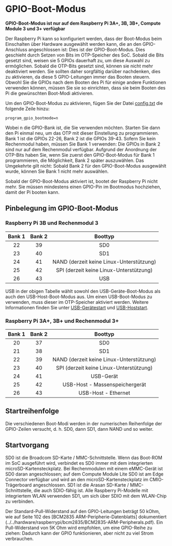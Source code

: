 # GPIO-Boot-Modus

**GPIO-Boot-Modus ist nur auf dem Raspberry Pi 3A+, 3B, 3B+, Compute Module 3 und 3+ verfügbar**

Der Raspberry Pi kann so konfiguriert werden, dass der Boot-Modus beim Einschalten über Hardware ausgewählt werden kann, die an den GPIO-Anschluss angeschlossen ist: Dies ist der GPIO-Boot-Modus. Dies geschieht durch Setzen von Bits im OTP-Speicher des SoC. Sobald die Bits gesetzt sind, weisen sie 5 GPIOs dauerhaft zu, um diese Auswahl zu ermöglichen. Sobald die OTP-Bits gesetzt sind, können sie nicht mehr deaktiviert werden. Sie sollten daher sorgfältig darüber nachdenken, dies zu aktivieren, da diese 5 GPIO-Leitungen immer das Booten steuern. Obwohl Sie die GPIOs nach dem Booten des Pi für einige andere Funktionen verwenden können, müssen Sie sie so einrichten, dass sie beim Booten des Pi die gewünschten Boot-Modi aktivieren.

Um den GPIO-Boot-Modus zu aktivieren, fügen Sie der Datei [config.txt](../../../configuration/config-txt/README.md) die folgende Zeile hinzu:

```
program_gpio_bootmode=n
```

Wobei n die GPIO-Bank ist, die Sie verwenden möchten. Starten Sie dann den Pi einmal neu, um das OTP mit dieser Einstellung zu programmieren. Bank 1 ist die GPIOs 22-26, Bank 2 ist die GPIOs 39-43. Sofern Sie kein Rechenmodul haben, müssen Sie Bank 1 verwenden: Die GPIOs in Bank 2 sind nur auf dem Rechenmodul verfügbar. Aufgrund der Anordnung der OTP-Bits haben Sie, wenn Sie zuerst den GPIO-Boot-Modus für Bank 1 programmieren, die Möglichkeit, Bank 2 später auszuwählen. Das Umgekehrte gilt nicht: Sobald Bank 2 für den GPIO-Boot-Modus ausgewählt wurde, können Sie Bank 1 nicht mehr auswählen.

Sobald der GPIO-Boot-Modus aktiviert ist, bootet der Raspberry Pi nicht mehr. Sie müssen mindestens einen GPIO-Pin im Bootmodus hochziehen, damit der Pi booten kann.

## Pinbelegung im GPIO-Boot-Modus
### Raspberry Pi 3B und Rechenmodul 3

|Bank 1|Bank 2|Boottyp|
|:----:|:---:|:--------:|
|22 |39 |SD0 |
|23 |40 |SD1 |
|24 |41 |NAND (derzeit keine Linux-Unterstützung) |
|25 |42 |SPI (derzeit keine Linux-Unterstützung) |
|26 |43 |USB |

USB in der obigen Tabelle wählt sowohl den USB-Geräte-Boot-Modus als auch den USB-Host-Boot-Modus aus. Um einen USB-Boot-Modus zu verwenden, muss dieser im OTP-Speicher aktiviert werden. Weitere Informationen finden Sie unter [USB-Gerätestart](device.md) und [USB-Hoststart](host.md).

### Raspberry Pi 3A+, 3B+ und Rechenmodul 3+

|Bank 1|Bank 2|Boottyp|
|:----:|:---:|:--------:|
|20 |37 |SD0 |
|21 |38 |SD1 |
|22 |39 |NAND (derzeit keine Linux-Unterstützung) |
|23 |40 |SPI (derzeit keine Linux-Unterstützung) |
|24 |41 |USB-Gerät |
|25 |42 |USB-Host - Massenspeichergerät |
|26 |43 |USB-Host - Ethernet |

## Startreihenfolge

Die verschiedenen Boot-Modi werden in der numerischen Reihenfolge der GPIO-Zeilen versucht, d. h. SD0, dann SD1, dann NAND und so weiter.

## Startvorgang

SD0 ist die Broadcom SD-Karte / MMC-Schnittstelle. Wenn das Boot-ROM im SoC ausgeführt wird, verbindet es SD0 immer mit dem integrierten microSD-Kartensteckplatz. Bei Rechenmodulen mit einem eMMC-Gerät ist SD0 daran angeschlossen; auf dem Compute Module Lite SD0 ist am Edge Connector verfügbar und wird an den microSD-Kartensteckplatz im CMIO-Trägerboard angeschlossen. SD1 ist die Arasan SD-Karte / MMC-Schnittstelle, die auch SDIO-fähig ist. Alle Raspberry Pi-Modelle mit integriertem WLAN verwenden SD1, um sich über SDIO mit dem WLAN-Chip zu verbinden.

Der Standard-Pull-Widerstand auf den GPIO-Leitungen beträgt 50 kOhm, wie auf Seite 102 des [BCM2835 ARM-Peripherie-Datenblatts] dokumentiert (../../hardware/raspberrypi/bcm2835/BCM2835-ARM-Peripherals.pdf). Ein Pull-Widerstand von 5K Ohm wird empfohlen, um eine GPIO-Reihe zu ziehen: Dadurch kann der GPIO funktionieren, aber nicht zu viel Strom verbrauchen.